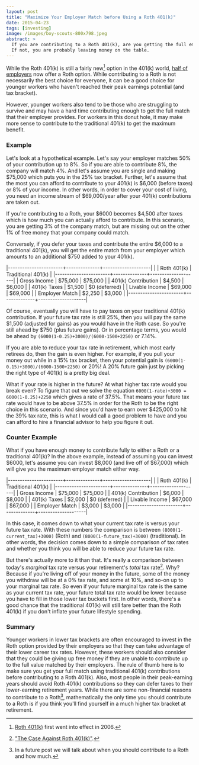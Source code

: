 ```yaml
---
layout: post
title: "Maximize Your Employer Match before Using a Roth 401(k)"
date: 2015-04-23
tags: [investing]
image: /images/boy-scouts-800x798.jpeg
abstract: >
  If you are contributing to a Roth 401(k), are you getting the full employer match?
  If not, you are probably leaving money on the table.  
---
```


While the Roth 401(k) is still a fairly new[^1] option in the 401(k) world,
[half of employers](http://aon.mediaroom.com/2014-04-28-Aon-Hewitt-Analysis-Finds-More-Employers-Adding-Roth-Features-to-Expand-Savings-Options)
now offer a Roth option.  While contributing
to a Roth is not necessarily the best choice for everyone, it can be a good
choice for younger workers who haven't reached their peak earnings potential
(and tax bracket).

However, younger workers also tend to be those who are struggling to survive and
may have a hard time contributing enough to get the full match that their employer
provides.  For workers in this donut hole, it may make more sense
to contribute to the traditional 401(k) to get the maximum benefit.

### Example

Let's look at a hypothetical example.  Let's say your employer matches 50% of
your contribution up to 8%.  So if you are able to contribute 8%, the company
will match 4%.  And let's assume you are single and making $75,000 which puts
you in the 25% tax bracket. Further, let's assume that the most
you can afford to contribute to your 401(k) is $6,000 (before taxes)
or 8% of your income.  In other words, in order to cover your cost of living,
you need an income stream of $69,000/year after your 401(k) contributions are taken out.

If you're contributing to a Roth, your $6000 becomes $4,500 after taxes which
is how much you can actually afford to contribute.  In this scenario,
you are getting 3% of the company match, but are missing out on the other 1% of
free money that your company could match.

Conversely, if you defer your taxes and contribute the entire $6,000 to a traditional
401(k), you will get the entire match from your employer which amounts to an
additional $750 added to your 401(k).

  |-----------------------+--------------+--------------------|
  |                       | Roth 401(k)  | Traditional 401(k) |
  |-----------------------+--------------+--------------------|
  | Gross Income          | $75,000      | $75,000            |
  | 401(k) Contribution   | $4,500       | $6,000             |
  | 401(k) Taxes          | $1,500       | $0 (deferred)      |
  | Livable Income        | $69,000      | $69,000            |
  | Employer Match        | $2,250       | $3,000             |
  |-----------------------+--------------+--------------------|

Of course, eventually you will have to pay taxes on your traditional 401(k)
contribution.  If your future tax rate is still 25%, then you will pay the same
$1,500 (adjusted for gains) as you would have in the Roth case.  So you're still
ahead by $750 (plus future gains).  Or in percentage terms, you would be ahead by
`(6000(1-0.25)+3000)/(6000-1500+2250)` or 7.14%.

If you are able to reduce your tax rate in retirement, which most early retirees
do, then the gain is even higher.  For example, if you pull your money out while in
a 15% tax bracket, then your potential gain is `(6000(1-0.15)+3000)/(6000-1500+2250)`
or 20%!  A 20% future gain just by picking the right type of 401(k) is a pretty
big deal.

What if your rate is higher in the future?  At what higher tax rate would you
break even?  To figure that out we solve the equation
`6000(1-rate)+3000 = 6000(1-0.25)+2250` which gives a rate of 37.5%.
That means your future tax rate would have to be above 37.5% in order for the
Roth to be the right choice in this scenario.
And since you'd have to earn over $425,000 to hit the 39% tax rate, this is
what I would call a good problem to have and you can afford to hire a
financial advisor to help you figure it out.

### Counter Example

What if you have enough money to contribute fully to either a Roth or a traditional
401(k)?  In the above example, instead of assuming you can invest $6000, let's assume
you can invest $8,000 (and live off of $67,000) which will give you the maximum
employer match either way.

  |-----------------------+--------------+--------------------|
  |                       | Roth 401(k)  | Traditional 401(k) |
  |-----------------------+--------------+--------------------|
  | Gross Income          | $75,000      | $75,000            |
  | 401(k) Contribution   | $6,000       | $8,000             |
  | 401(k) Taxes          | $2,000       | $0 (deferred)      |
  | Livable Income        | $67,000      | $67,000            |
  | Employer Match        | $3,000       | $3,000             |
  |-----------------------+--------------+--------------------|

In this case, it comes down to what your current tax rate is versus your future
tax rate.  With these numbers the comparison is between `(8000(1-current_tax)+3000)`
(Roth) and `(8000(1-future_tax)+3000)` (traditional).  In other words, the decision
comes down to a simple comparison of tax rates and whether you think you will be
able to reduce your future tax rate.

But there's actually more to it than that.
It's really a comparison between today's *marginal* tax
rate versus your retirement's *total* tax rate[^2].  Why?  Because if you're living
off of your money in the future, some of the money you withdraw will be at a 0%
tax rate, and some at 10%, and so-on up to your marginal tax rate.
So even if your future marginal tax rate is the same as your current tax rate,
your future total tax rate would be lower because you have to fill
in those lower tax buckets first.  In other words, there's a good chance that the
traditional 401(k) will still fare better than the Roth 401(k) if you don't
inflate your future lifestyle spending.

### Summary

Younger workers in lower tax brackets are often encouraged to invest in the Roth
option provided by their employers so that they can take advantage of their lower
career tax rates.  However, these workers should also consider that they could
be giving up free money if they are unable to contribute up to the full value
matched by their employers.  The rule of thumb here is to make sure you
get your full match using traditional 401(k) contributions before contributing
to a Roth 401(k).  Also, most people in their peak-earning years should avoid
Roth 401(k) contributions so they can defer taxes to their lower-earning
retirement years.  While there are some non-financial reasons to contribute
to a Roth[^3], mathematically the only time you should contribute to a Roth is
if you think you'll find yourself in a much higher tax bracket at retirement.


[^1]: [Roth 401(k)](http://en.wikipedia.org/wiki/Roth_401(k)) first went into effect in 2006.

[^2]: ["The Case Against Roth 401(k)"](http://thefinancebuff.com/case-against-roth-401k.html).

[^3]: In a future post we will talk about when you should contribute to a Roth and how much.
